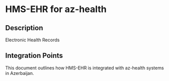 # HMS-EHR for az-health

## Description

Electronic Health Records

## Integration Points

This document outlines how HMS-EHR is integrated with az-health systems in Azerbaijan.
